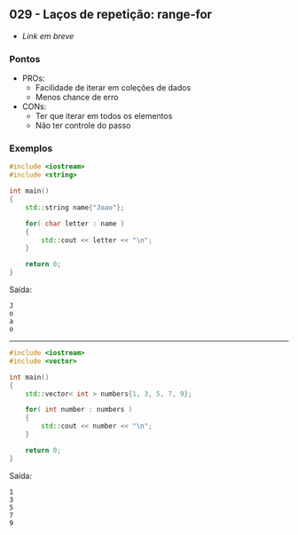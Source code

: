 ## 029 - Laços de repetição: range-for

- *Link em breve*

### Pontos

- PROs:
  - Facilidade de iterar em coleções de dados
  - Menos chance de erro
- CONs:
  - Ter que iterar em todos os elementos
  - Não ter controle do passo

### Exemplos

```cpp
#include <iostream>
#include <string>

int main()
{
    std::string name{"Joao"};

    for( char letter : name )
    {
        std::cout << letter << "\n";
    }

    return 0;
}
```

Saída:

```
J
o
a
o
```

---

```cpp
#include <iostream>
#include <vector>

int main()
{
    std::vector< int > numbers{1, 3, 5, 7, 9};

    for( int number : numbers )
    {
        std::cout << number << "\n";
    }

    return 0;
}
```

Saída:

```
1
3
5
7
9
```
